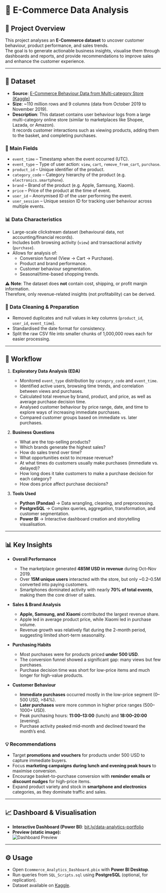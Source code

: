 # 🛒 E-Commerce Data Analysis

## 📖 Project Overview
This project analyses an **E-Commerce dataset** to uncover customer behaviour, product performance, and sales trends.  
The goal is to generate actionable business insights, visualise them through dashboards and reports, and provide recommendations to improve sales and enhance the customer experience.

---

## 📂 Dataset

- **Source**: [E-Commerce Behaviour Data from Multi-category Store (Kaggle)](https://www.kaggle.com/datasets/mkechinov/ecommerce-behavior-data-from-multi-category-store)  
- **Size**: ~110 million rows and 9 columns (data from October 2019 to November 2019).  
- **Description**: This dataset contains user behaviour logs from a large multi-category online store (similar to marketplaces like Shopee, Lazada, or Amazon).  
  It records customer interactions such as viewing products, adding them to the basket, and completing purchases.  

### 🔑 Main Fields
- `event_time` – Timestamp when the event occurred (UTC).  
- `event_type` – Type of user action: `view`, `cart`, `remove_from_cart`, `purchase`.  
- `product_id` – Unique identifier of the product.  
- `category_code` – Category hierarchy of the product (e.g. `electronics.smartphone`).  
- `brand` – Brand of the product (e.g. Apple, Samsung, Xiaomi).  
- `price` – Price of the product at the time of event.  
- `user_id` – Anonymised ID of the user performing the event.  
- `user_session` – Unique session ID for tracking user behaviour across multiple events.  

### 📊 Data Characteristics
- Large-scale clickstream dataset (behavioural data, not accounting/financial records).  
- Includes both browsing activity (`view`) and transactional activity (`purchase`).  
- Allows for analysis of:  
  - Conversion funnel (View → Cart → Purchase).  
  - Product and brand performance.  
  - Customer behaviour segmentation.  
  - Seasonal/time-based shopping trends.  

⚠️ **Note**: The dataset does **not** contain cost, shipping, or profit margin information.  
Therefore, only revenue-related insights (not profitability) can be derived.

### 🧹 Data Cleaning & Preparation
- Removed duplicates and null values in key columns (`product_id`, `user_id`, `event_time`).  
- Standardised the date format for consistency.  
- Split the raw CSV file into smaller chunks of 1,000,000 rows each for easier processing.  

---

## 🔎 Workflow

1. **Exploratory Data Analysis (EDA)**  
   - Monitored `event_type` distribution by `category_code` and `event_time`.  
   - Identified active users, browsing time trends, and correlation between views and purchases.  
   - Calculated total revenue by brand, product, and price, as well as average purchase decision time.  
   - Analysed customer behaviour by price range, date, and time to explore ways of increasing immediate purchases.  
   - Compared customer groups based on immediate vs. later purchases.  

2. **Business Questions**  
   - What are the top-selling products?  
   - Which brands generate the highest sales?  
   - How do sales trend over time?  
   - What opportunities exist to increase revenue?  
   - At what times do customers usually make purchases (immediate vs. delayed)?  
   - How long does it take customers to make a purchase decision for each category?  
   - How does price affect purchase decisions?  

3. **Tools Used**  
   - **Python (Pandas)** → Data wrangling, cleaning, and preprocessing.  
   - **PostgreSQL** → Complex queries, aggregation, transformation, and customer segmentation.  
   - **Power BI** → Interactive dashboard creation and storytelling visualisation.  

---

## 📊 Key Insights

- **Overall Performance**  
  - The marketplace generated **485M USD in revenue** during Oct–Nov 2019.  
  - Over **15M unique users** interacted with the store, but only ~0.2–0.5M converted into paying customers.  
  - Smartphones dominated activity with nearly **70% of total events**, making them the core driver of sales.  

- **Sales & Brand Analysis**  
  - **Apple, Samsung, and Xiaomi** contributed the largest revenue share.  
  - Apple led in average product price, while Xiaomi led in purchase volume.  
  - Revenue growth was relatively flat during the 2-month period, suggesting limited short-term seasonality.  

- **Purchasing Habits**  
  - Most purchases were for products priced **under 500 USD**.  
  - The conversion funnel showed a significant gap: many views but few purchases.  
  - Purchase decision time was short for low-price items and much longer for high-value products.  

- **Customer Behaviour**  
  - **Immediate purchases** occurred mostly in the low-price segment (0–500 USD, >84%).  
  - **Later purchases** were more common in higher price ranges (500–1000+ USD).  
  - Peak purchasing hours: **11:00–13:00** (lunch) and **18:00–20:00** (evening).  
  - Purchase activity peaked mid-month and declined toward the month’s end.  

### 💡 Recommendations
- Target **promotions and vouchers** for products under 500 USD to capture immediate buyers.  
- Focus **marketing campaigns during lunch and evening peak hours** to maximise conversion.  
- Encourage basket-to-purchase conversion with **reminder emails or discount nudges** for high-price items.  
- Expand product variety and stock in **smartphone and electronics** categories, as they dominate traffic and sales.  

---

## 📈 Dashboard & Visualisation

- **Interactive Dashboard (Power BI)**: [bit.ly/data-analytics-portfolio](http://bit.ly/3Hz6vJ0)  
- **Preview (static image):**  
  ![Dashboard Preview](assets/dashboard.png)  

---

## ⚙️ Usage

- Open `Ecommerce_Analytics_Dashboard.pbix` with **Power BI Desktop**.  
- Run queries from `SQL_Scripts.sql` using **PostgreSQL** (optional, for replication).  
- Dataset available on [Kaggle](https://www.kaggle.com/datasets/mkechinov/ecommerce-behavior-data-from-multi-category-store).  

